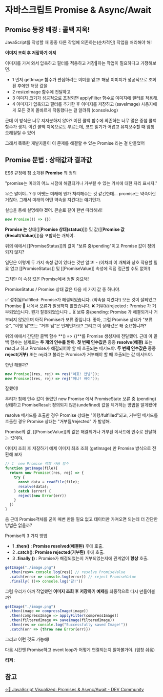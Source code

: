 # 자바스크립트 Promise  & Async/Await

## Promise 등장 배경 : 콜백 지옥!

JavaScript를 작성할 때 종종 다른 작업에 의존하는(순차적인) 작업을 처리해야 해! 

**이미지 조회 후 저장하기 예제**

이미지를 가져 와서 압축하고 필터를 적용하고 저장📸하는 작업이 필요하다고 가정해보면.

 [//]: #(![Untitled]Untitled.png)

- 1 먼저 getImage 함수가 편집하려는 이미를 얻고! 해당 이미지가 성공적으로 조회 된 후에만 해당 값을
- 2 resizeImage 함수에 전달하고
- 3 이미지 크기가 성공적으로 조정되면 applyFilter 함수로 이미지에 필터를 적용해.
- 4 이미지가 압축되고 필터를 추가한 후 이미지를 저장하고 (saveImage) 사용자에게 모든 것이 올바르게 작동했다는 걸 알려줘 (console.log)

근데 이 방식은 너무 지저분하지 않아? 이전 콜백 함수에 의존하는 너무 많은 중첩 콜백 함수가 생겨. 이건 콜백 지옥으로도 부르는데, 코드 읽기가 어렵고 유지보수할 때 엄청 오래걸릴 수 있어

그래서 똑똑한 개발자들이 이 문제를 해결할 수 있는 Promise 라는 걸 만들었어 

## Promise 문법 : 상태값과 결과값

ES6 규정에 첨 소개된 **Promise** 의 정의  

"promise는 미래의 어느 시점에 해결되거나 거부될 수 있는 가치에 대한 자리 표시자."

무슨 말이야…?  🙄 어쨋든 미래에 뭔가 처리해주는 것 같긴한데… promise는 약속이란 거잖아.  그래서 미래의 어떤 약속을 지킨다는 얘기인가.

실습을 통해 설명해야 겠어. 콘솔로 같이 한번 따라해봐! 

```jsx
new Promise(() => {})
```

 [//]: #(Untitled%201.png)

**Promise 는** 상태([[**Promise 상태(status)**]]) 및 값([[**Promise  값(Result/Value)**]])을 포함하는 개체야. 

위의 예에서 [[PromiseStatus]]의 값이 "보류 중/pending"이고 Promise 값이 정의되지 않지?

일단은 이렇게 두 가지 속성 값이 있다는 것만 알고! - (어차피 이 개체와 상호 작용할 필요 없고 [[PromiseStatus]] 및 [[PromiseValue]] 속성에 직접 접근할 수도 없어!) 

그치만 이 속성 값은 Promise에서 정말 중요해!

PromiseStatus / Promise 상태 값은 다음 세 가지 값 중 하나야.

✅ 성취됨/fulfilled: Promise가 해결되었습니다. (약속을 지켰다!) 모든 것이 잘되었고 Promise 🥳 내에서 오류가 발생하지 않았습니다.
❌ 거부됨/rejected : Promise 가 거부되었습니다. 뭔가 잘못되었습니다 ..
⏳ 보류 중/pending: Promise 가 해결되거나 거부되지 않았으며 아직 Promise가 보류 중입니다.
좋아, 그럼 Promise 상태가 "보류 중", "이행 됨"또는 "거부 됨"은 언제인가요? 그리고 이 상태값은 왜 중요합니까?

위의 예에서 간단한 콜백 함수 **() => {}**를 Promise 생성자에 전달했어. 근데 이 콜백 함수는 실제로는 **두 개의 인수를 받아**. **첫 번째 인수값은** 종종 **resolve(해결)** 또는 res라고 하고 Promise가 해결되어야 할 때 호출되는 메서드야. **두 번째 인수값은** 종종 **reject(거부)** 또는 rej라고 불리는 Promise가 거부해야 할 때 호출되는 값 메서드야.

 [//]: #(Untitled%202.png)

한번 해볼까?

```jsx
new Promise((res, rej) => res("야호! 안녕"));
new Promise((res, rej) => rej("아냐! 바이"));
```

[//]: #(Untitled%203.png)

잘했어!

우리가 첨에 인수 값이 돌렸던 new Promise 에서 PromiseState 보류 중 (pending) 상태하고 PromiseResult 정의되지 않은(undefined) 값을 제거하는 방법을 알게됐어! 

resolve 메서드를 호출한 경우 Promise 상태는 "이행/fulfilled"되고, 거부된 메서드를 호출한 경우 Promise 상태는 "거부됨/rejected" 가 발생해.

Promise의 값, [[PromiseValue]]의 값은 해결되거나 거부된 메서드에 인수로 전달하는 값이야.

 이미지 조회 후 저장하기 예제 이미지 최초 조회 (getImage) 만 Promise 방식으로 전환해 보자

```jsx
// 1  new Promise 객체 사용 함수
function getImage(file){
  return new Promise((res, rej) => {
    try {
      const data = readFile(file);
      resolve(data);
    } catch (error) {
      reject(new Error(err))
    }
  })
}
```

음 근데 Promise객체를 굳이 매번 만들 필요 없고 데이터만 가져오면 되는데 더 간단한 방법은 없을까?

 Promise의 3 가지 방법

- 1 **.then()** : **Promise resolved(해결된)** 후에 호출.
- 2 **.catch()**: **Promise rejected(거부된)** 후에 호출.
- 3 **.finally ()** : Promise가 해결되었는지 거부되었는지에 관계없이 **항상** 호출.

```jsx
getImage("./image.png") 
  .then(res=> console.log(res)) // resolve PromiseValue
  .catch(error => console.log(error)) // reject PromiseValue
  .finally( ()=> console.log("끝!"))
```

그럼 우리가 아까 작업했던 **이미지 조회 후 저장하기 예제**를 최종적으로 다시 만들어볼까?

```jsx
getImage("./image.png") 
  .then(image => compressImage(image))
  .then(compressImage => applyFilter(compressImage))
  .then(filteredImage => saveImage(filteredImage))
  .then(res => console.log("Successfully saved Image!"))
  .catch(err => {throw new Error(err)})
```

그리고 이런 것도 가능해!

[//]: #(Untitled%204.png)

다음 시간엔 Promise하고 event loop가 어떻게 연결되는지 알아볼거야.  (엄청 쉬움)

**티저** :

[//]: #(42eatw03fcha0e1qcrf0.gif)

## 참고

[⭐️🎀 JavaScript Visualized: Promises & Async/Await - DEV Community](https://dev.to/lydiahallie/javascript-visualized-promises-async-await-5gke)